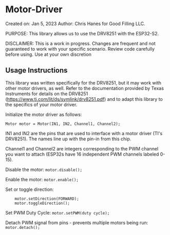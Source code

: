 # Motor-Driver
Created on: Jan 5, 2023
Author: Chris Hanes for Good Filling LLC.

PURPOSE: This library allows us to use the DRV8251 with the ESP32-S2. 

DISCLAIMER: This is a work in progress. Changes are frequent and not guaranteed to work with your specific scenario. Review code carefully before using. Use at your own discretion

## Usage Instructions
This library was written specifically for the DRV8251, but it may work with other motor drivers, as well. Refer to the documentation provided by Texas Instruments for details on the DRV8251 (https://www.ti.com/lit/ds/symlink/drv8251.pdf) and to adapt this library to the specifics of your motor driver.

Initialize the motor driver as follows:
```
Motor motor = Motor(IN1, IN2, Channel1, Channel2);
```

IN1 and IN2 are the pins that are used to interface with a motor driver (TI's DRV8251). The names line up with the pin-in from this chip.

Channel1 and Channel2 are integers corresponding to the PWM channel you want to attach (ESP32s have 16 independent PWM channels labeled 0-15).

Disable the motor:
``` motor.disable(); ```

Enable the motor:
```motor.enable();```

Set or toggle direction:
``` motor.setDirection(BACKWARD);
    motor.setDirection(FORWARD);
    motor.toggleDirection();
```

Set PWM Duty Cycle:
``` motor.setPWM(duty cycle); ```

Detach PWM signal from pins - prevents multiple motors being run:
``` motor.detach(); ```
